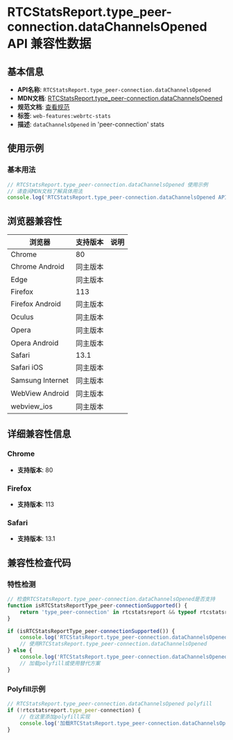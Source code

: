 # RTCStatsReport.type_peer-connection.dataChannelsOpened API 兼容性数据

## 基本信息

- **API名称**: `RTCStatsReport.type_peer-connection.dataChannelsOpened`
- **MDN文档**: [RTCStatsReport.type_peer-connection.dataChannelsOpened](https://developer.mozilla.org/docs/Web/API/RTCPeerConnectionStats/dataChannelsOpened)
- **规范文档**: [查看规范](https://w3c.github.io/webrtc-stats/#dom-rtcpeerconnectionstats-datachannelsopened)
- **标签**: `web-features:webrtc-stats`
- **描述**: `dataChannelsOpened` in 'peer-connection' stats

## 使用示例

### 基本用法

```javascript
// RTCStatsReport.type_peer-connection.dataChannelsOpened 使用示例
// 请查阅MDN文档了解具体用法
console.log('RTCStatsReport.type_peer-connection.dataChannelsOpened API');
```

## 浏览器兼容性

| 浏览器 | 支持版本 | 说明 |
|--------|----------|------|
| Chrome | 80 |  |
| Chrome Android | 同主版本 |  |
| Edge | 同主版本 |  |
| Firefox | 113 |  |
| Firefox Android | 同主版本 |  |
| Oculus | 同主版本 |  |
| Opera | 同主版本 |  |
| Opera Android | 同主版本 |  |
| Safari | 13.1 |  |
| Safari iOS | 同主版本 |  |
| Samsung Internet | 同主版本 |  |
| WebView Android | 同主版本 |  |
| webview_ios | 同主版本 |  |

## 详细兼容性信息

### Chrome

- **支持版本**: 80

### Firefox

- **支持版本**: 113

### Safari

- **支持版本**: 13.1

## 兼容性检查代码

### 特性检测

```javascript
// 检查RTCStatsReport.type_peer-connection.dataChannelsOpened是否支持
function isRTCStatsReportType_peer-connectionSupported() {
    return 'type_peer-connection' in rtcstatsreport && typeof rtcstatsreport.type_peer-connection === 'function';
}

if (isRTCStatsReportType_peer-connectionSupported()) {
    console.log('RTCStatsReport.type_peer-connection.dataChannelsOpened 支持');
    // 使用RTCStatsReport.type_peer-connection.dataChannelsOpened
} else {
    console.log('RTCStatsReport.type_peer-connection.dataChannelsOpened 不支持，需要polyfill');
    // 加载polyfill或使用替代方案
}
```

### Polyfill示例

```javascript
// RTCStatsReport.type_peer-connection.dataChannelsOpened polyfill
if (!rtcstatsreport.type_peer-connection) {
    // 在这里添加polyfill实现
    console.log('加载RTCStatsReport.type_peer-connection.dataChannelsOpened polyfill');
}
```

